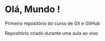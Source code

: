 # Olá, Mundo !
Primeiro repositório do curso de Git e GitHub

Repositório criado durante uma aula ao vivo